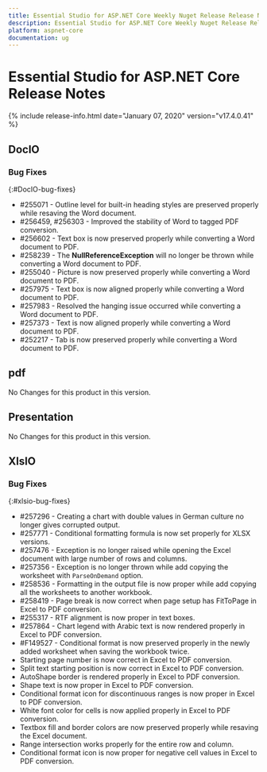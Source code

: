 ```yaml
---
title: Essential Studio for ASP.NET Core Weekly Nuget Release Release Notes  
description: Essential Studio for ASP.NET Core Weekly Nuget Release Release Notes  
platform: aspnet-core
documentation: ug
---
```


# Essential Studio for ASP.NET Core  Release Notes  

{% include release-info.html date="January 07, 2020"  version="v17.4.0.41" %} 






## DocIO

### Bug Fixes
{:#DocIO-bug-fixes}

* \#255071 - Outline level for built-in heading styles are preserved properly while resaving the Word document.
* \#256459, \#256303 - Improved the stability of Word to tagged PDF conversion.
* \#256602 - Text box is now preserved properly while converting a Word document to PDF.
* \#258239 - The **NullReferenceException** will no longer be thrown while converting a Word document to PDF.
* \#255040 - Picture is now preserved properly while converting a Word document to PDF.
* \#257975 - Text box is now aligned properly while converting a Word document to PDF.
* \#257983 - Resolved the hanging issue occurred while converting a Word document to PDF.
* \#257373 - Text is now aligned properly while converting a Word document to PDF.
* \#252217 - Tab is now preserved properly while converting a Word document to PDF.
## pdf

No Changes for this product in this version.

[//]: # "Delete the contents of this file while new content is added."

## Presentation

No Changes for this product in this version.

[//]: # "Delete the contents of this file while new content is added."

## XlsIO

### Bug Fixes
{:#xlsio-bug-fixes}

* \#257296 - Creating a chart with double values in German culture no longer gives corrupted output.
* \#257771 - Conditional formatting formula is now set properly for XLSX versions.
* \#257476 - Exception is no longer raised while opening the Excel document with large number of rows and columns.
* \#257356 - Exception is no longer thrown while add copying the worksheet with `ParseOnDemand` option.
* \#258536 - Formatting in the output file is now proper while add copying all the worksheets to another workbook.
* \#258419 - Page break is now correct when page setup has FitToPage in Excel to PDF conversion.
* \#255317 - RTF alignment is now proper in text boxes.
* \#257864 - Chart legend with Arabic text is now rendered properly in Excel to PDF conversion.
* \#F149527 - Conditional format is now preserved properly in the newly added worksheet when saving the workbook twice.
* Starting page number is now correct in Excel to PDF conversion.
* Split text starting position is now correct in Excel to PDF conversion.
* AutoShape border is rendered properly in Excel to PDF conversion.
* Shape text is now proper in Excel to PDF conversion.
* Conditional format icon for discontinuous ranges is now proper in Excel to PDF conversion.
* White font color for cells is now applied properly in Excel to PDF conversion.
* Textbox fill and border colors are now preserved properly while resaving the Excel document.
* Range intersection works properly for the entire row and column.
* Conditional format icon is now proper for negative cell values in Excel to PDF conversion.
